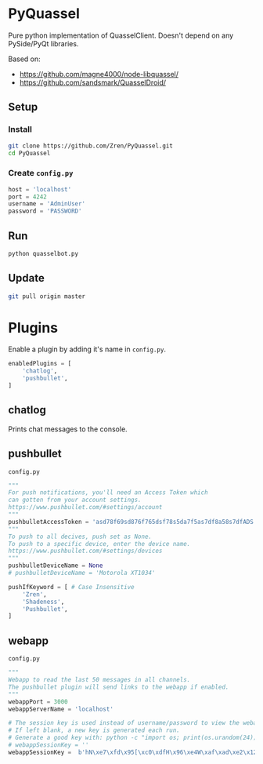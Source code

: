 # PyQuassel

Pure python implementation of QuasselClient. Doesn't depend on any PySide/PyQt libraries.

Based on:
 * https://github.com/magne4000/node-libquassel/
 * https://github.com/sandsmark/QuasselDroid/

## Setup

### Install

```bash
git clone https://github.com/Zren/PyQuassel.git
cd PyQuassel
```

### Create `config.py`

```python
host = 'localhost'
port = 4242
username = 'AdminUser'
password = 'PASSWORD'
```

## Run

```bash
python quasselbot.py
```

## Update

```bash
git pull origin master
```

# Plugins

Enable a plugin by adding it's name in `config.py`.

```python
enabledPlugins = [
    'chatlog',
    'pushbullet',
]
```

## chatlog

Prints chat messages to the console.

## pushbullet

`config.py`

```python
"""
For push notifications, you'll need an Access Token which
can gotten from your account settings.
https://www.pushbullet.com/#settings/account
"""
pushbulletAccessToken = 'asd78f69sd876f765dsf78s5da7f5as7df8a58s7dfADS'
"""
To push to all decives, push set as None.
To push to a specific device, enter the device name.
https://www.pushbullet.com/#settings/devices 
"""
pushbulletDeviceName = None
# pushbulletDeviceName = 'Motorola XT1034'

pushIfKeyword = [ # Case Insensitive
    'Zren',
    'Shadeness',
    'Pushbullet',
]
```

## webapp

`config.py`

```python
"""
Webapp to read the last 50 messages in all channels.
The pushbullet plugin will send links to the webapp if enabled.
"""
webappPort = 3000
webappServerName = 'localhost'

# The session key is used instead of username/password to view the webapp.
# If left blank, a new key is generated each run.
# Generate a good key with: python -c "import os; print(os.urandom(24))"
# webappSessionKey = ''
webappSessionKey =  b'hN\xe7\xfd\x95[\xc0\xdfH\x96\xe4W\xaf\xad\xe2\x12#\xcfu\x92\x1eZ<\xf9'

```
